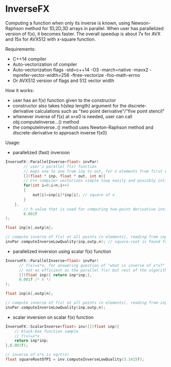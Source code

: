 # InverseFX
Computing a function when only its inverse is known, using Newson-Raphson method for 1D,2D,3D arrays in parallel. When user has parallelized version of f(x), it becomes faster. The overall speedup is about 7x for AVX and 15x for AVX512 with x-square function.

Requirements:

- C++14 compiler
- Auto-vectorization of compiler
- Auto-vectorization flags -std=c++14 -O3 -march=native -mavx2 -mprefer-vector-width=256 -ftree-vectorize -fno-math-errno
- Or AVX512 version of flags and 512 vector width

How it works:

- user has an f(x) function given to the constructor
- constructor also takes h(step length) argument for the discrete-derivative calculations such as "two point derivative"/"five point stencil"
- whenever inverse of f(x) at x=x0 is needed, user can call obj.computeInverse...() method
- the computeInverse..() method uses Newton-Raphson method and discrete-derivative to approach inverse f(x0)

Usage:

- parallelized (fast) inversion
```C++
InverseFX::ParallelInverse<float> invPar(
        // user's parallel f(x) function 
        // maps one to one from inp to out, for n elements from first element
        [](float * inp, float * out, int n){
		// C++ compiler vectorizes simple loop easily and possibly inlines this lambda for efficient SIMD
		for(int i=0;i<n;i++)
		{
		    out[i]=inp[i]*inp[i]; // square of x
		}
	},
        // h value that is used for computing two-point derivative inside the inversion logic
        0.001f
);

float inp[n],outp[n];

// compute inverse of f(x) at all points (n elements), reading from inp and writing result to outp
invPar.computeInverseLowQuality(inp,outp,n); // square-root is found for n-elements
```

- parallelized inversion using scalar f(x) function
```C++
InverseFX::ParallelInverse<float> invPar(
      // f(x)=x*x, for answering question of "what is inverse of x*x?"
      // not as efficient as the parallel f(x) but rest of the algorithm is still parallelized
      [](float inp){ return inp*inp;},
      0.001f /* h */
);

float inp[n],outp[n];

// compute inverse of f(x) at all points (n elements), reading from inp and writing result to outp
invPar.computeInverseLowQuality(inp,outp,n); 
```

- scalar inversion on scalar f(x) function
```C++
InverseFX::ScalarInverse<float> inv([](float inp){
	// black-box function sample
	// f(x)=x*x
	return inp*inp;
},0.001f);

// inverse of x*x is sqrt(x)
float squareRootOfPI = inv.computeInverseLowQuality(3.1415f);
```

